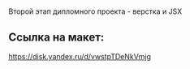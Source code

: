 #
Второй этап дипломного проекта - верстка и JSX
## Ссылка на макет:
https://disk.yandex.ru/d/vwstpTDeNkVmjg
